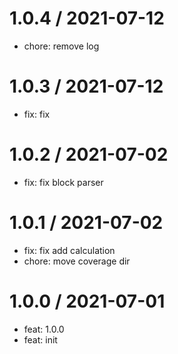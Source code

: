 
1.0.4 / 2021-07-12
==================

  * chore: remove log

1.0.3 / 2021-07-12
==================

  * fix: fix

1.0.2 / 2021-07-02
==================

  * fix: fix block parser

1.0.1 / 2021-07-02
==================

  * fix: fix add calculation
  * chore: move coverage dir

1.0.0 / 2021-07-01
==================

  * feat: 1.0.0
  * feat: init
